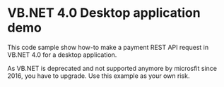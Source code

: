 # VB.NET 4.0 Desktop application demo

This code sample show how-to make a payment REST API request in VB.NET 4.0 for a desktop application.

As VB.NET is deprecated and not supported anymore by microsfit since 2016, you have to upgrade. Use this example as your own risk.
